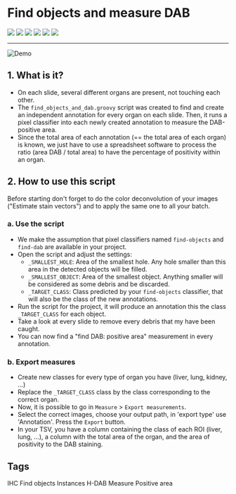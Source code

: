# Find objects and measure DAB

<div id="shields">
    <img class="modality ihc" src="https://img.shields.io/badge/modality-IHC-fc8803">
    <a href="https://github.com/MontpellierRessourcesImagerie/qupath_scripts/tree/main/find-objects-and-DAB"><img class="scripts" src="https://img.shields.io/badge/code-Groovy-6495ED?logo=github"></a>
    <img class="version" src="https://img.shields.io/badge/qupath_version-0.5.1-ffee00">
    <a style="vertical-align: top;" href="https://github.com/MontpellierRessourcesImagerie/qupath_scripts/issues"><img src='https://img.shields.io/github/issues/MontpellierRessourcesImagerie/qupath_scripts'></a>
    <img class="project" src="https://img.shields.io/badge/project-%232018-cd1818?logo=redmine">
    <img class="status" src="https://img.shields.io/badge/status-deployed-6495ED">
</div>

-------------

<img alt="Demo" src="https://dev.mri.cnrs.fr/attachments/download/3405/find-obj-dab.gif">

## 1. What is it?

- On each slide, several different organs are present, not touching each other.
- The `find_objects_and_dab.groovy` script was created to find and create an independent annotation for every organ on each slide. Then, it runs a pixel classifier into each newly created annotation to measure the DAB-positive area.
- Since the total area of each annotation (== the total area of each organ) is known, we just have to use a spreadsheet software to process the ratio (area DAB / total area) to have the percentage of positivity within an organ.

## 2. How to use this script

Before starting don't forget to do the color deconvolution of your images ("Estimate stain vectors") and to apply the same one to all your batch.

### a. Use the script

- We make the assumption that pixel classifiers named `find-objects` and `find-dab` are available in your project.
- Open the script and adjust the settings:
    - `_SMALLEST_HOLE`: Area of the smallest hole. Any hole smaller than this area in the detected objects will be filled.
    - `_SMALLEST_OBJECT`: Area of the smallest object. Anything smaller will be considered as some debris and be discarded.
    - `_TARGET_CLASS`: Class predicted by your `find-objects` classifier, that will also be the class of the new annotations.
- Run the script for the project, it will produce an annotation this the class `_TARGET_CLASS` for each object.
- Take a look at every slide to remove every debris that my have been caught.
- You can now find a "find DAB: positive area" measurement in every annotation.

### b. Export measures

- Create new classes for every type of organ you have (liver, lung, kidney, ...)
- Replace the `_TARGET_CLASS` class by the class corresponding to the correct organ.
- Now, it is possible to go in `Measure` > `Export measurements`.
- Select the correct images, choose your output path, in 'export type' use 'Annotation'. Press the `Export` button.
- In your TSV, you have a column containing the class of each ROI (liver, lung, ...), a column with the total area of the organ, and the area of positivity to the DAB staining.



## Tags

<span class="script_tag">IHC</span>
<span class="script_tag">Find objects</span>
<span class="script_tag">Instances</span>
<span class="script_tag">H-DAB</span>
<span class="script_tag">Measure</span>
<span class="script_tag">Positive area</span>